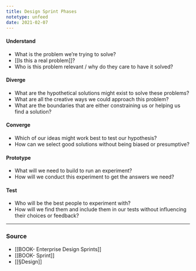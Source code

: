 ```yaml
---
title: Design Sprint Phases
notetype: unfeed
date: 2021-02-07
---
```


#### Understand
- What is the problem we’re trying to solve? 
- [[Is this a real problem]]? 
- Who is this problem relevant / why do they care to have it solved? 
 
#### Diverge
- What are the hypothetical solutions might exist to solve these problems?
- What are all the creative ways we could approach this problem?
- What are the boundaries that are either constraining us or helping us find a solution? 

#### Converge
-  Which of our ideas might work best to test our hypothesis?
-  How can we select good solutions without being biased or presumptive? 
 
#### Prototype
- What will we need to build to run an experiment?
-  How will we conduct this experiment to get the answers we need? 

#### Test
- Who will be the best people to experiment with? 
- How will we find them and include them in our tests without influencing their choices or feedback?


--- 

### Source
- [[BOOK- Enterprise Design Sprints]] 
- [[BOOK- Sprint]]
- [[§Design]]